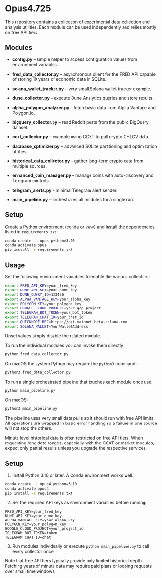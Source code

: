 # Opus4.725

This repository contains a collection of experimental data collection
and analysis utilities.  Each module can be used independently and
relies mostly on free API tiers.

## Modules

- **config.py** – simple helper to access configuration values from environment variables.
- **fred_data_collector.py** – asynchronous client for the FRED API capable of storing 10 years of economic data in SQLite.
- **solana_wallet_tracker.py** – very small Solana wallet tracker example.
- **dune_collector.py** – execute Dune Analytics queries and store results.
- **alpha_polygon_analyzer.py** – fetch basic data from Alpha Vantage and Polygon.io.
- **bigquery_collector.py** – read Reddit posts from the public BigQuery dataset.
- **ccxt_collector.py** – example using CCXT to pull crypto OHLCV data.
- **database_optimizer.py** – advanced SQLite partitioning and optimization utilities.
- **historical_data_collector.py** – gather long-term crypto data from multiple sources.
- **enhanced_coin_manager.py** – manage coins with auto-discovery and Telegram controls.

- **telegram_alerts.py** – minimal Telegram alert sender.
- **main_pipeline.py** – orchestrates all modules for a single run.

## Setup

Create a Python environment (conda or `venv`) and install the
dependencies listed in `requirements.txt`:

```bash
conda create -n opus python=3.10
conda activate opus
pip install -r requirements.txt
```


## Usage

Set the following environment variables to enable the various collectors:

```bash
export FRED_API_KEY=your_fred_key
export DUNE_API_KEY=your_dune_key
export DUNE_QUERY_ID=123456
export ALPHA_VANTAGE_KEY=your_alpha_key
export POLYGON_KEY=your_polygon_key
export GOOGLE_CLOUD_PROJECT=your_gcp_project
export TELEGRAM_BOT_TOKEN=your_bot_token
export TELEGRAM_CHAT_ID=your_chat_id
export QUICKNODE_RPC=https://api.mainnet-beta.solana.com
export SOLANA_WALLET=YourWalletAddress
```

Unset values simply disable the related module.

To run the individual modules you can invoke them directly:

```bash
python fred_data_collector.py
```

On macOS the system Python may require the `python3` command:

```bash
python3 fred_data_collector.py
```

To run a single orchestrated pipeline that touches each module once use:

```bash
python main_pipeline.py
```

On macOS:

```bash
python3 main_pipeline.py
```

The pipeline uses very small data pulls so it should run with free API
limits. All operations are wrapped in basic error handling so a failure
in one source will not stop the others.

Minute level historical data is often restricted on free API tiers. When
requesting long date ranges, especially with the CCXT or market modules,
expect only partial results unless you upgrade the respective services.

## Setup

1. Install Python 3.10 or later. A Conda environment works well:

```bash
conda create -n opus4 python=3.10
conda activate opus4
pip install -r requirements.txt
```

2. Set the required API keys as environment variables before running:

```
FRED_API_KEY=your_fred_key
DUNE_API_KEY=your_dune_key
ALPHA_VANTAGE_KEY=your_alpha_key
POLYGON_KEY=your_polygon_key
GOOGLE_CLOUD_PROJECT=your_project_id
TELEGRAM_BOT_TOKEN=token
TELEGRAM_CHAT_ID=chat
```

3. Run modules individually or execute `python main_pipeline.py` to call
every collector once.

Note that free API tiers typically provide only limited historical depth.
Fetching years of minute data may require paid plans or looping requests
over small time windows.
